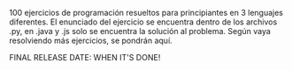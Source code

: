 100 ejercicios de programación resueltos para principiantes en 3 lenguajes diferentes.
El enunciado del ejercicio se encuentra dentro de los archivos .py, en .java y .js solo se encuentra la solución al problema.
Según vaya resolviendo más ejercicios, se pondrán aquí.

FINAL RELEASE DATE: WHEN IT'S DONE!
